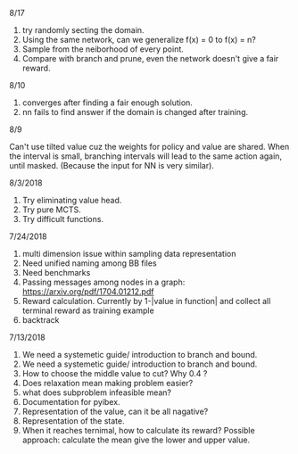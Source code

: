 8/17
1. try randomly secting the domain. 
2. Using the same network, can we generalize f(x) = 0 to f(x) = n?
3. Sample from the neiborhood of every point.
4. Compare with branch and prune, even the network doesn't give a fair reward.

8/10

1. converges after finding a fair enough solution.
2. nn fails to find answer if the domain is changed after training.

8/9

Can't use tilted value cuz the weights for policy and value are shared.
When the interval is small, branching intervals will lead to the same action again, until masked. (Because the input for NN is very similar).

8/3/2018

1. Try eliminating value head.
2. Try pure MCTS. 
3. Try difficult functions.


7/24/2018
1. multi dimension issue within sampling data representation
2. Need unified naming among BB files
3. Need benchmarks
4. Passing messages among nodes in a graph: https://arxiv.org/pdf/1704.01212.pdf
5. Reward calculation. Currently by 1-|value in function| and collect all terminal reward as training example
6. backtrack


7/13/2018
1. We need a systemetic guide/ introduction to branch and bound.
2. We need a systemetic guide/ introduction to branch and bound.
3. How to choose the middle value to cut? Why 0.4 ?
4. Does relaxation mean making problem easier?
5. what does subproblem infeasible mean? 
6. Documentation for pyibex.
7. Representation of the value, can it be all nagative?
8. Representation of the state.
9. When it reaches ternimal, how to calculate its reward? Possible approach: calculate the mean give the lower and upper value.

